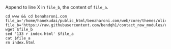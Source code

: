 Append to line X in `file_b`, the content of `file_a`.

```shell
cd www && cd benaharoni.com
file_a='/home/hanekudai/public_html/benaharoni.com/web/core/themes/olivero/templates/layout/page.html.twig'
file_b='https://raw.githubusercontent.com/bendqh1/contact_now_modules/refs/heads/main/index.html'
wget $file_b
sed '133 r index.html' $file_a
cat $file_a
rm index.html
```
